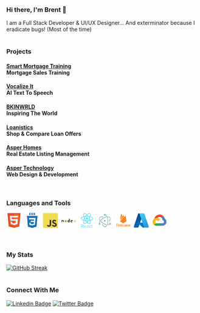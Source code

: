 ### Hi there, I'm Brent 👋
I am a Full Stack Developer & UI/UX Designer... And exterminator because I eradicate bugs! (Most of the time)<br/><br/>

### Projects
<!-- <div>
  <a href="https://vocalizeit.app">
    <img src="https://vocalizeit.app/images/vocalizeit.png" title="Vocalize It" alt="Vocalize It" width="auto" height="40"/>
  </a>
   <a href="https://sm.training">
    <img src="https://sm.training/images/smt-banner.png" title="Vocalize It" alt="Vocalize It" width="auto" height="150" style="border-radius:10%;"/>
  </a>
</div> -->

#### [Smart Mortgage Training](https://sm.training)<br/> Mortgage Sales Training <br/>
#### [Vocalize It](https://vocalizeit.app)<br/> AI Text To Speech <br/>
#### [BKINWRLD](https://bkinwrld.com)<br/> Inspiring The World <br/>
#### [Loanistics](https://loanistics.com)<br/> Shop & Compare Loan Offers <br/>
#### [Asper Homes](https://asperhomes.com)<br/> Real Estate Listing Management <br/>
#### [Asper Technology](https://aspertechnology.com)<br/> Web Design & Development<br/><br/><br/>

### Languages and Tools
<div>
  <img src="https://github.com/devicons/devicon/blob/master/icons/html5/html5-original.svg" title="HTML5" alt="HTML" width="40" height="40"/>&nbsp;
    <img src="https://github.com/devicons/devicon/blob/master/icons/css3/css3-plain-wordmark.svg"  title="CSS3" alt="CSS" width="40" height="40"/>&nbsp;
      <img src="https://github.com/devicons/devicon/blob/master/icons/javascript/javascript-original.svg" title="JavaScript" alt="JavaScript" width="40" height="40"/>&nbsp;
      <img src="https://github.com/devicons/devicon/blob/master/icons/nodejs/nodejs-original-wordmark.svg" title="NodeJS" alt="NodeJS" width="40" height="40"/>&nbsp;
  <img src="https://github.com/devicons/devicon/blob/master/icons/react/react-original-wordmark.svg" title="React" alt="React" width="40" height="40"/>&nbsp;
   <img src="https://github.com/devicons/devicon/blob/master/icons/electron/electron-original.svg" title="Electron" alt="Electron" width="40" height="40"/>&nbsp;
  <img src="https://github.com/devicons/devicon/blob/master/icons/firebase/firebase-plain-wordmark.svg" title="Firebase" alt="Firebase" width="40" height="40"/>&nbsp;
    <img src="https://github.com/devicons/devicon/blob/master/icons/azure/azure-original.svg" title="Azure" alt="Azure" width="40" height="40"/>&nbsp;
    <img src="https://github.com/devicons/devicon/blob/master/icons/googlecloud/googlecloud-original.svg" title="Google Cloud" alt="Google Cloud" width="40" height="40"/>&nbsp;
</div><br/><br/>

### My Stats
[![GitHub Streak](http://github-readme-streak-stats.herokuapp.com?user=brentfm&theme=rising-sun&hide_border=true&mode=weekly)](https://git.io/streak-stats)
<br/><br/>

### Connect With Me
[![Linkedin Badge](https://img.shields.io/badge/-Brent-blue?style=flat&logo=Linkedin&logoColor=white)](https://www.linkedin.com/in/brent-haskins-ba9948a3)
[![Twitter Badge](https://img.shields.io/badge/-Brentxdev-blue?style=flat&logo=Twitter&logoColor=white)](https://twitter.com/brentxdev)
